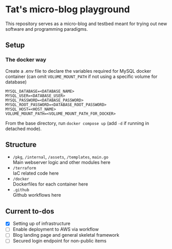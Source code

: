 # Tat's micro-blog playground
This repository serves as a micro-blog and testbed meant for trying out new software and programming paradigms.  

## Setup

### The docker way
Create a .env file to declare the variables required for MySQL docker container (can omit `VOLUME_MOUNT_PATH` if not using a specific volume for database)
```
MYSQL_DATABASE=<DATABASE_NAME>
MYSQL_USER=<DATABASE_USER>
MYSQL_PASSWORD=<DATABASE_PASSWORD>
MYSQL_ROOT_PASSWORD=<DATABASE_ROOT_PASSWORD>
MYSQL_HOST=<HOST_NAME>
VOLUME_MOUNT_PATH=<VOLUME_MOUNT_PATH_FOR_DOCKER>
```

From the base directory, run `docker compose up` (add `-d` if running in detached mode).  

## Structure
- `/pkg`, `/internal`, `/assets`, `/templates`, `main.go`  
Main webserver logic and other modules here
- `/terraform`  
IaC related code here
- `/docker`  
Dockerfiles for each container here
- `.github`  
Github workflows here

## Current to-dos
- [x] Setting up of infrastructure  
- [ ] Enable deployment to AWS via workflow
- [ ] Blog landing page and general skeletal framework
- [ ] Secured login endpoint for non-public items